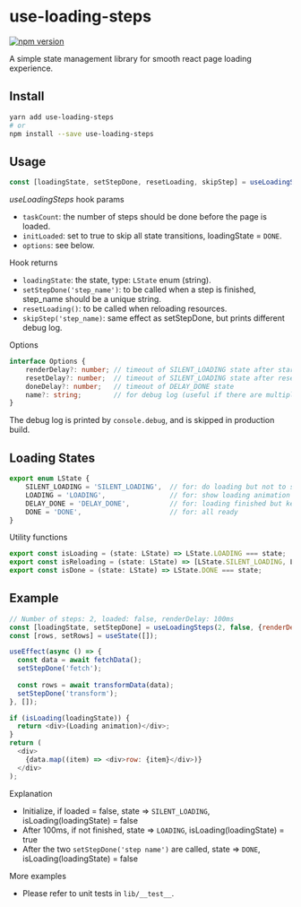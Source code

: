 # use-loading-steps
[![npm version](https://badge.fury.io/js/use-loading-steps.svg)](https://www.npmjs.com/package/use-loading-steps)

A simple state management library for smooth react page loading experience.


## Install
```bash
yarn add use-loading-steps
# or
npm install --save use-loading-steps
```


## Usage
```javascript
const [loadingState, setStepDone, resetLoading, skipStep] = useLoadingSteps(taskCount, initLoaded, options);
```
*useLoadingSteps* hook params
- `taskCount`: the number of steps should be done before the page is loaded.
- `initLoaded`: set to true to skip all state transitions, loadingState = `DONE`.
- `options`: see below.

Hook returns
- `loadingState`: the state, type: `LState` enum (string).
- `setStepDone('step_name')`: to be called when a step is finished, step_name should be a unique string.
- `resetLoading()`: to be called when reloading resources.
- `skipStep('step_name)`: same effect as setStepDone, but prints different debug log.

Options
```typescript
interface Options {
    renderDelay?: number; // timeout of SILENT_LOADING state after started
    resetDelay?: number;  // timeout of SILENT_LOADING state after reset
    doneDelay?: number;   // timeout of DELAY_DONE state
    name?: string;        // for debug log (useful if there are multiple pages / components use this hook)
}
```
The debug log is printed by `console.debug`, and is skipped in production build. 


## Loading States
```typescript
export enum LState {
    SILENT_LOADING = 'SILENT_LOADING',  // for: do loading but not to show loading animation
    LOADING = 'LOADING',                // for: show loading animation
    DELAY_DONE = 'DELAY_DONE',          // for: loading finished but keep showing loading animation
    DONE = 'DONE',                      // for: all ready
}
```

Utility functions
```typescript
export const isLoading = (state: LState) => LState.LOADING === state;
export const isReloading = (state: LState) => [LState.SILENT_LOADING, LState.LOADING].includes(state);
export const isDone = (state: LState) => LState.DONE === state;
```


## Example

```javascript
// Number of steps: 2, loaded: false, renderDelay: 100ms
const [loadingState, setStepDone] = useLoadingSteps(2, false, {renderDelay: 100});
const [rows, setRows] = useState([]);

useEffect(async () => {
  const data = await fetchData();
  setStepDone('fetch');
  
  const rows = await transformData(data);
  setStepDone('transform');
}, []);

if (isLoading(loadingState)) {
  return <div>(Loading animation)</div>; 
}
return (
  <div>
    {data.map((item) => <div>row: {item}</div>)}
  </div>
);
```
Explanation 
- Initialize, if loaded = false, state => `SILENT_LOADING`, isLoading(loadingState) = false
- After 100ms, if not finished, state => `LOADING`, isLoading(loadingState) = true
- After the two `setStepDone('step name')` are called, state => `DONE`, isLoading(loadingState) = false

More examples
- Please refer to unit tests in `lib/__test__`.
